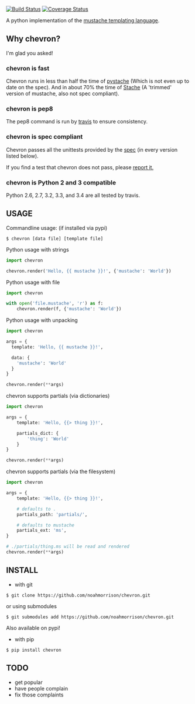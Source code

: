 [![Build Status](https://travis-ci.org/noahmorrison/chevron.svg?branch=master)](https://travis-ci.org/noahmorrison/chevron)
[![Coverage Status](https://img.shields.io/coveralls/noahmorrison/chevron.svg)](https://coveralls.io/r/noahmorrison/chevron?branch=master)

A python implementation of the [mustache templating language](http://mustache.github.io).

Why chevron?
------------

I'm glad you asked!

### chevron is fast ###

Chevron runs in less than half the time of [pystache](http://github.com/defunkt/pystache) (Which is not even up to date on the spec).
And in about 70% the time of [Stache](https://github.com/hyperturtle/Stache) (A 'trimmed' version of mustache, also not spec compliant).

### chevron is pep8 ###

The pep8 command is run by [travis](https://travis-ci.org/noahmorrison/chevron) to ensure consistency.

### chevron is spec compliant ###

Chevron passes all the unittests provided by the [spec](https://github.com/mustache/spec) (in every version listed below).

If you find a test that chevron does not pass, please [report it.](https://github.com/noahmorrison/chevron/issues/new)

### chevron is Python 2 and 3 compatible ###

Python 2.6, 2.7, 3.2, 3.3, and 3.4 are all tested by travis.



USAGE
-----

Commandline usage: (if installed via pypi)
```
$ chevron [data file] [template file]
```

Python usage with strings
```python
import chevron

chevron.render('Hello, {{ mustache }}!', {'mustache': 'World'})
```

Python usage with file
```python
import chevron

with open('file.mustache', 'r') as f:
    chevron.render(f, {'mustache': 'World'})
```

Python usage with unpacking
```python
import chevron

args = {
  template: 'Hello, {{ mustache }}!',

  data: {
    'mustache': 'World'
  }
}

chevron.render(**args)
```

chevron supports partials (via dictionaries)
```python
import chevron

args = {
    template: 'Hello, {{> thing }}!',

    partials_dict: {
        'thing': 'World'
    }
}

chevron.render(**args)
```

chevron supports partials (via the filesystem)
```python
import chevron

args = {
    template: 'Hello, {{> thing }}!',

    # defaults to .
    partials_path: 'partials/',

    # defaults to mustache
    partials_ext: 'ms',
}

# ./partials/thing.ms will be read and rendered
chevron.render(**args)
```

INSTALL
-------

- with git
```
$ git clone https://github.com/noahmorrison/chevron.git
```

or using submodules
```
$ git submodules add https://github.com/noahmorrison/chevron.git
```

Also available on pypi!

- with pip
```
$ pip install chevron
```



TODO
---

* get popular
* have people complain
* fix those complaints
